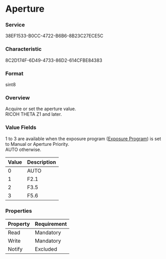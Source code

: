# Aperture

### Service

38EF1533-B0CC-4722-B6B6-8B23C27ECE5C

### Characteristic

8C2D174F-6D49-4733-86D2-614CFBE84383

### Format

sint8

### Overview

Acquire or set the aperture value.  
RICOH THETA Z1 and later.

### Value Fields

1 to 3 are available when the exposure program ([Exposure Program](../shooting_control_command/exposure_program.md)) is set to Manual or Aperture Priority.  
AUTO otherwise.

| Value | Description |
|:--|:--|
| 0 | AUTO |
| 1 | F2.1 |
| 2 | F3.5 |
| 3 | F5.6 |

### Properties

| Property | Requirement |
|:--|:--|
| Read | Mandatory |
| Write | Mandatory |
| Notify | Excluded |
